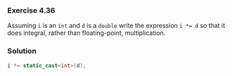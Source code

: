 ### Exercise 4.36

Assuming `i` is an `int` and `d` is a `double` write the expression `i *= d` so
that it does integral, rather than floating-point, multiplication.

### Solution

```cpp
i *= static_cast<int>(d);
```
